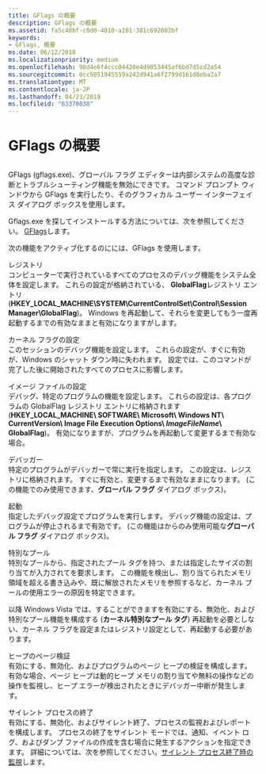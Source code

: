 ```yaml
---
title: GFlags の概要
description: GFlags の概要
ms.assetid: fa5c48bf-c0d0-4010-a101-381c692082bf
keywords:
- GFlags, 概要
ms.date: 06/12/2018
ms.localizationpriority: medium
ms.openlocfilehash: 98d4e6f4ccc04420e4d9053445af6bd7d5cd2a54
ms.sourcegitcommit: 0cc5051945559a242d941a6f2799d161d8eba2a7
ms.translationtype: MT
ms.contentlocale: ja-JP
ms.lasthandoff: 04/23/2019
ms.locfileid: "63370838"
---
```

# <a name="gflags-overview"></a>GFlags の概要


## <span id="ddk_gflags_overview_dtools"></span><span id="DDK_GFLAGS_OVERVIEW_DTOOLS"></span>


GFlags (gflags.exe)、グローバル フラグ エディターは内部システムの高度な診断とトラブルシューティング機能を無効にできです。 コマンド プロンプト ウィンドウから GFlags を実行したり、そのグラフィカル ユーザー インターフェイス ダイアログ ボックスを使用します。

Gflags.exe を探してインストールする方法については、次を参照してください。 [GFlags](gflags.md)します。


次の機能をアクティブ化するのにには、GFlags を使用します。

<span id="Registry"></span><span id="registry"></span><span id="REGISTRY"></span>レジストリ  
コンピューターで実行されているすべてのプロセスのデバッグ機能をシステム全体を設定します。 これらの設定が格納されている、 **GlobalFlag**レジストリ エントリ (**HKEY\_LOCAL\_MACHINE\\SYSTEM\\CurrentControlSet\\Control\\Session Manager\\GlobalFlag**)。 Windows を再起動して、それらを変更してもう一度再起動するまでの有効なままと有効になりますがします。

<span id="Kernel_flag_settings"></span><span id="kernel_flag_settings"></span><span id="KERNEL_FLAG_SETTINGS"></span>カーネル フラグの設定  
このセッションのデバッグ機能を設定します。 これらの設定が、すぐに有効が、Windows のシャット ダウン時に失われます。 設定では、このコマンドが完了した後に開始されたすべてのプロセスに影響します。

<span id="Image_file_settings"></span><span id="image_file_settings"></span><span id="IMAGE_FILE_SETTINGS"></span>イメージ ファイルの設定  
デバッグ、特定のプログラムの機能を設定します。 これらの設定は、各プログラムの GlobalFlag レジストリ エントリに格納されます (**HKEY\_LOCAL\_MACHINE\\ SOFTWARE\\ Microsoft\\ Windows NT\\ CurrentVersion\\ Image File Execution Options\\ *ImageFileName*\\ GlobalFlag**)。 有効になりますが、プログラムを再起動して変更するまで有効な場合。

<span id="Debugger"></span><span id="debugger"></span><span id="DEBUGGER"></span>デバッガー  
特定のプログラムがデバッガーで常に実行を指定します。 この設定は、レジストリに格納されます。 すぐに有効と、変更するまで有効なままになります。 (この機能でのみ使用できます、**グローバル フラグ** ダイアログ ボックス)。

<span id="Launch"></span><span id="launch"></span><span id="LAUNCH"></span>起動  
指定したデバッグ設定でプログラムを実行します。 デバッグ機能の設定は、プログラムが停止されるまで有効です。 (この機能はからのみ使用可能な**グローバル フラグ** ダイアログ ボックス)。

<span id="Special_Pool"></span><span id="special_pool"></span><span id="SPECIAL_POOL"></span>特別なプール  
特別なプールから、指定されたプール タグを持つ、または指定したサイズの割り当てが入力されてを要求します。 この機能を検出し、割り当てられたメモリ領域を超える書き込みや、既に解放されたメモリを参照するなど、カーネル プールの使用エラーの原因を特定できます。

以降 Windows Vista では、することができますを有効にする、無効化、および特別なプール機能を構成する (**カーネル特別なプール タグ**) 再起動を必要としない、カーネル フラグを設定またはレジストリ設定として、再起動する必要があります。

<span id="Page_heap_verification"></span><span id="page_heap_verification"></span><span id="PAGE_HEAP_VERIFICATION"></span>ヒープのページ検証  
有効にする、無効化、およびプログラムのページ ヒープの検証を構成します。 有効な場合、ページ ヒープは動的ヒープ メモリの割り当てや無料の操作などの操作を監視し、ヒープ エラーが検出されたときにデバッガー中断が発生します。

<span id="Silent_process_exit"></span><span id="silent_process_exit"></span><span id="SILENT_PROCESS_EXIT"></span>サイレント プロセスの終了  
有効にする、無効化、およびサイレント終了、プロセスの監視およびレポートを構成します。 プロセスの終了をサイレント モードでは、通知、イベント ログ、およびダンプ ファイルの作成を含む場合に発生するアクションを指定できます。 詳細については、次を参照してください。[サイレント プロセス終了時の監視](registry-entries-for-silent-process-exit.md)します。

 

 






